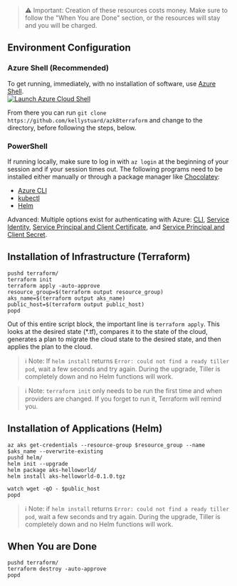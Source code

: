 > :warning: Important: Creation of these resources costs money. Make sure to follow the "When You are Done" section, or the resources will stay and you will be charged.

## Environment Configuration

### Azure Shell (Recommended)
To get running, immediately, with no installation of software, use [Azure Shell](https://docs.microsoft.com/en-us/azure/cloud-shell/overview).  
[![Launch Azure Cloud Shell](https://shell.azure.com/images/launchcloudshell.png)](https://shell.azure.com/)

From there you can run `git clone https://github.com/kellystuard/azk8terraform` and change to the directory, before following the steps, below.

### PowerShell
If running locally, make sure to log in with `az login` at the beginning of your session and if your session times out. The following programs need to be installed either manually or through a package manager like [Chocolatey](https://chocolatey.org/):
* [Azure CLI](https://docs.microsoft.com/en-us/cli/azure/install-azure-cli?view=azure-cli-latest)
* [kubectl](https://kubernetes.io/docs/tasks/tools/install-kubectl/)
* [Helm](https://helm.sh/docs/using_helm/#installing-helm)

Advanced: Multiple options exist for authenticating with Azure: [CLI](https://www.terraform.io/docs/providers/azurerm/auth/azure_cli.html), [Service Identity](https://www.terraform.io/docs/providers/azurerm/auth/managed_service_identity.html), [Service Principal and Client Certificate](https://www.terraform.io/docs/providers/azurerm/auth/service_principal_client_certificate.html), and [Service Principal and Client Secret](https://www.terraform.io/docs/providers/azurerm/auth/service_principal_client_secret.html).

## Installation of Infrastructure (Terraform)
```
pushd terraform/
terraform init
terraform apply -auto-approve
resource_group=$(terraform output resource_group)
aks_name=$(terraform output aks_name)
public_host=$(terraform output public_host)
popd
```

Out of this entire script block, the important line is `terraform apply`. This looks at the desired state (\*.tf), compares it to the state of the cloud, generates a plan to migrate the cloud state to the desired state, and then applies the plan to the cloud.

> :information_source: Note: If `helm install` returns `Error: could not find a ready tiller pod`, wait a few seconds and try again. During the upgrade, Tiller is completely down and no Helm functions will work.

> :information_source: Note: `terraform init` only needs to be run the first time and when providers are changed. If you forget to run it, Terraform will remind you.

## Installation of Applications (Helm)
```
az aks get-credentials --resource-group $resource_group --name $aks_name --overwrite-existing
pushd helm/
helm init --upgrade
helm package aks-helloworld/
helm install aks-helloworld-0.1.0.tgz

watch wget -qO - $public_host
popd
```

> :information_source: Note: if `helm install` returns `Error: could not find a ready tiller pod`, wait a few seconds and try again. During the upgrade, Tiller is completely down and no Helm functions will work.

## When You are Done
```
pushd terraform/
terraform destroy -auto-approve
popd
```
